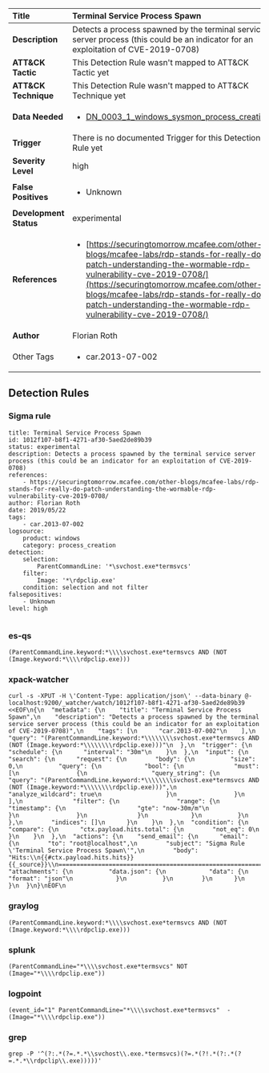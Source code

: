 | Title                    | Terminal Service Process Spawn       |
|:-------------------------|:------------------|
| **Description**          | Detects a process spawned by the terminal service server process (this could be an indicator for an exploitation of CVE-2019-0708) |
| **ATT&amp;CK Tactic**    |   This Detection Rule wasn't mapped to ATT&amp;CK Tactic yet  |
| **ATT&amp;CK Technique** |  This Detection Rule wasn't mapped to ATT&amp;CK Technique yet  |
| **Data Needed**          | <ul><li>[DN_0003_1_windows_sysmon_process_creation](../Data_Needed/DN_0003_1_windows_sysmon_process_creation.md)</li></ul>  |
| **Trigger**              |  There is no documented Trigger for this Detection Rule yet  |
| **Severity Level**       | high |
| **False Positives**      | <ul><li>Unknown</li></ul>  |
| **Development Status**   | experimental |
| **References**           | <ul><li>[https://securingtomorrow.mcafee.com/other-blogs/mcafee-labs/rdp-stands-for-really-do-patch-understanding-the-wormable-rdp-vulnerability-cve-2019-0708/](https://securingtomorrow.mcafee.com/other-blogs/mcafee-labs/rdp-stands-for-really-do-patch-understanding-the-wormable-rdp-vulnerability-cve-2019-0708/)</li></ul>  |
| **Author**               | Florian Roth |
| Other Tags           | <ul><li>car.2013-07-002</li></ul> | 

## Detection Rules

### Sigma rule

```
title: Terminal Service Process Spawn
id: 1012f107-b8f1-4271-af30-5aed2de89b39
status: experimental
description: Detects a process spawned by the terminal service server process (this could be an indicator for an exploitation of CVE-2019-0708)
references:
    - https://securingtomorrow.mcafee.com/other-blogs/mcafee-labs/rdp-stands-for-really-do-patch-understanding-the-wormable-rdp-vulnerability-cve-2019-0708/
author: Florian Roth
date: 2019/05/22
tags:
    - car.2013-07-002
logsource:
    product: windows
    category: process_creation
detection:
    selection:
        ParentCommandLine: '*\svchost.exe*termsvcs'
    filter:
        Image: '*\rdpclip.exe'
    condition: selection and not filter
falsepositives:
    - Unknown
level: high


```





### es-qs
    
```
(ParentCommandLine.keyword:*\\\\svchost.exe*termsvcs AND (NOT (Image.keyword:*\\\\rdpclip.exe)))
```


### xpack-watcher
    
```
curl -s -XPUT -H \'Content-Type: application/json\' --data-binary @- localhost:9200/_watcher/watch/1012f107-b8f1-4271-af30-5aed2de89b39 <<EOF\n{\n  "metadata": {\n    "title": "Terminal Service Process Spawn",\n    "description": "Detects a process spawned by the terminal service server process (this could be an indicator for an exploitation of CVE-2019-0708)",\n    "tags": [\n      "car.2013-07-002"\n    ],\n    "query": "(ParentCommandLine.keyword:*\\\\\\\\svchost.exe*termsvcs AND (NOT (Image.keyword:*\\\\\\\\rdpclip.exe)))"\n  },\n  "trigger": {\n    "schedule": {\n      "interval": "30m"\n    }\n  },\n  "input": {\n    "search": {\n      "request": {\n        "body": {\n          "size": 0,\n          "query": {\n            "bool": {\n              "must": [\n                {\n                  "query_string": {\n                    "query": "(ParentCommandLine.keyword:*\\\\\\\\svchost.exe*termsvcs AND (NOT (Image.keyword:*\\\\\\\\rdpclip.exe)))",\n                    "analyze_wildcard": true\n                  }\n                }\n              ],\n              "filter": {\n                "range": {\n                  "timestamp": {\n                    "gte": "now-30m/m"\n                  }\n                }\n              }\n            }\n          }\n        },\n        "indices": []\n      }\n    }\n  },\n  "condition": {\n    "compare": {\n      "ctx.payload.hits.total": {\n        "not_eq": 0\n      }\n    }\n  },\n  "actions": {\n    "send_email": {\n      "email": {\n        "to": "root@localhost",\n        "subject": "Sigma Rule \'Terminal Service Process Spawn\'",\n        "body": "Hits:\\n{{#ctx.payload.hits.hits}}{{_source}}\\n================================================================================\\n{{/ctx.payload.hits.hits}}",\n        "attachments": {\n          "data.json": {\n            "data": {\n              "format": "json"\n            }\n          }\n        }\n      }\n    }\n  }\n}\nEOF\n
```


### graylog
    
```
(ParentCommandLine.keyword:*\\\\svchost.exe*termsvcs AND (NOT (Image.keyword:*\\\\rdpclip.exe)))
```


### splunk
    
```
(ParentCommandLine="*\\\\svchost.exe*termsvcs" NOT (Image="*\\\\rdpclip.exe"))
```


### logpoint
    
```
(event_id="1" ParentCommandLine="*\\\\svchost.exe*termsvcs"  -(Image="*\\\\rdpclip.exe"))
```


### grep
    
```
grep -P '^(?:.*(?=.*.*\\svchost\\.exe.*termsvcs)(?=.*(?!.*(?:.*(?=.*.*\\rdpclip\\.exe)))))'
```




